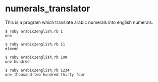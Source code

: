# numerals_translator
This is a program which translate arabic numerals into english numerals.

```
$ ruby arabic2english.rb 1
one

$ ruby arabic2english.rb 11
eleven

$ ruby arabic2english.rb 100
one hundred

$ ruby arabic2english.rb 1234
one thousand two hundred thirty four
```
